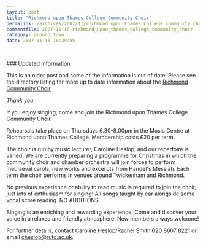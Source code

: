 ```yaml
---
layout: post
title: "Richmond upon Thames College Community Choir"
permalink: /archives/2007/11/richmond_upon_thames_college_community_choir.html
commentfile: 2007-11-16-richmond_upon_thames_college_community_choir
category: around_town
date: 2007-11-16 10:39:55

---
```


<div markdown="1" class="box">
### Updated information

This is an older post and some of the information is out of date. Please see the directory listing for more up to date information about the [Richmond Community Choir](/directory/music/201205311730)

*Thank you*

</div>
If you enjoy singing, come and join the Richmond upon Thames College Community Choir.

Rehearsals take place on Thursdays 6.30-8.00pm in the Music Centre at Richmond upon Thames College. Membership costs £20 per term.

The choir is run by music lecturer, Caroline Heslop, and our repertoire is varied. We are currently preparing a programme for Christmas in which the community choir and chamber orchestra will join forces to perform mediaeval carols, new works and excerpts from Handel's Messiah. Each term the choir performs in venues around Twickenham and Richmond.

No previous experience or ability to read music is required to join the choir, just lots of enthusiasm for singing! All songs taught by ear alongside some vocal score reading. NO AUDITIONS.

Singing is an enriching and rewarding experience. Come and discover your voice in a relaxed and friendly atmosphere. New members always welcome!

For further details, contact Caroline Heslop/Rachel Smith 020 8607 8221 or email <cheslop@rutc.ac.uk>.
